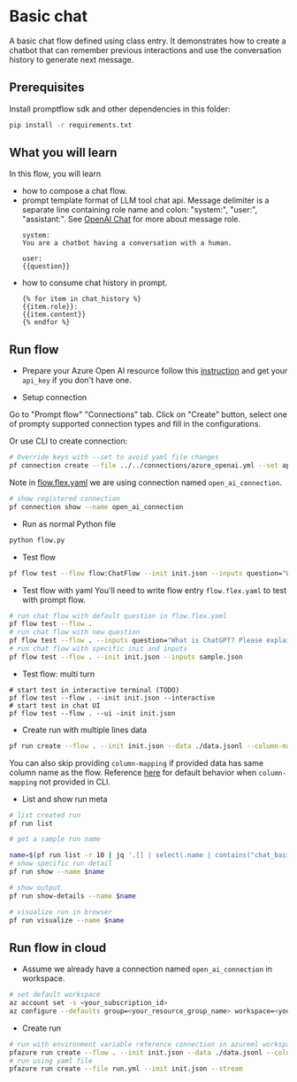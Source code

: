 # Basic chat
A basic chat flow defined using class entry. It demonstrates how to create a chatbot that can remember previous interactions and use the conversation history to generate next message.

## Prerequisites

Install promptflow sdk and other dependencies in this folder:
```bash
pip install -r requirements.txt
```

## What you will learn

In this flow, you will learn
- how to compose a chat flow.
- prompt template format of LLM tool chat api. Message delimiter is a separate line containing role name and colon: "system:", "user:", "assistant:".
See <a href="https://platform.openai.com/docs/api-reference/chat/create#chat/create-role" target="_blank">OpenAI Chat</a> for more about message role.
    ```jinja
    system:
    You are a chatbot having a conversation with a human.

    user:
    {{question}}
    ```
- how to consume chat history in prompt.
    ```jinja
    {% for item in chat_history %}
    {{item.role}}:
    {{item.content}}
    {% endfor %}
    ```

## Run flow

- Prepare your Azure Open AI resource follow this [instruction](https://learn.microsoft.com/en-us/azure/cognitive-services/openai/how-to/create-resource?pivots=web-portal) and get your `api_key` if you don't have one.

- Setup connection

Go to "Prompt flow" "Connections" tab. Click on "Create" button, select one of prompty supported connection types and fill in the configurations.

Or use CLI to create connection:

```bash
# Override keys with --set to avoid yaml file changes
pf connection create --file ../../connections/azure_openai.yml --set api_key=<your_api_key> api_base=<your_api_base> --name open_ai_connection
```

Note in [flow.flex.yaml](flow.flex.yaml) we are using connection named `open_ai_connection`.
```bash
# show registered connection
pf connection show --name open_ai_connection
```

- Run as normal Python file

```bash
python flow.py
```
- Test flow

```bash
pf flow test --flow flow:ChatFlow --init init.json --inputs question="What's Azure Machine Learning?"
```

- Test flow with yaml
You'll need to write flow entry `flow.flex.yaml` to test with prompt flow.

```bash
# run chat flow with default question in flow.flex.yaml
pf flow test --flow . 
# run chat flow with new question
pf flow test --flow . --inputs question="What is ChatGPT? Please explain with consise statement."
# run chat flow with specific init and inputs
pf flow test --flow . --init init.json --inputs sample.json
```

- Test flow: multi turn
```shell
# start test in interactive terminal (TODO)
pf flow test --flow . --init init.json --interactive
# start test in chat UI
pf flow test --flow . --ui -init init.json
```

- Create run with multiple lines data

```bash
pf run create --flow . --init init.json --data ./data.jsonl --column-mapping question='${data.question}' --stream
```

You can also skip providing `column-mapping` if provided data has same column name as the flow.
Reference [here](https://aka.ms/pf/column-mapping) for default behavior when `column-mapping` not provided in CLI.

- List and show run meta
```bash
# list created run
pf run list

# get a sample run name

name=$(pf run list -r 10 | jq '.[] | select(.name | contains("chat_basic_")) | .name'| head -n 1 | tr -d '"')
# show specific run detail
pf run show --name $name

# show output
pf run show-details --name $name

# visualize run in browser
pf run visualize --name $name
```

## Run flow in cloud

- Assume we already have a connection named `open_ai_connection` in workspace.

```bash
# set default workspace
az account set -s <your_subscription_id>
az configure --defaults group=<your_resource_group_name> workspace=<your_workspace_name>
```

- Create run

```bash
# run with environment variable reference connection in azureml workspace
pfazure run create --flow . --init init.json --data ./data.jsonl --column-mapping question='${data.question}' --stream
# run using yaml file
pfazure run create --file run.yml --init init.json --stream
